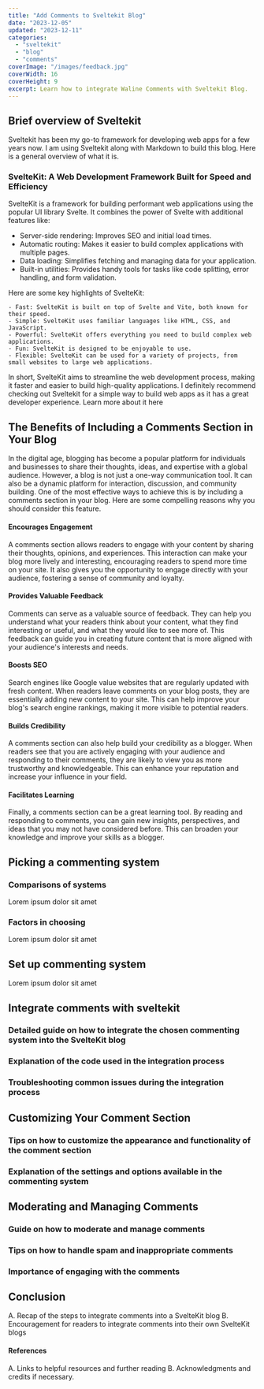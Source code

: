 ```yaml
---
title: "Add Comments to Sveltekit Blog"
date: "2023-12-05"
updated: "2023-12-11"
categories: 
  - "sveltekit"
  - "blog"
  - "comments"
coverImage: "/images/feedback.jpg"
coverWidth: 16
coverHeight: 9
excerpt: Learn how to integrate Waline Comments with Sveltekit Blog.
---
```


<script>
	import ExternalLink from '$lib/components/ExternalLink.svelte';

  // TODO: add tailwind
</script>


## Brief overview of Sveltekit

Sveltekit has been my go-to framework for developing web apps for a few years now. I am using Sveltekit along with Markdown to build this blog. Here is a general overview of what it is. 

### SvelteKit: A Web Development Framework Built for Speed and Efficiency
  
  SvelteKit is a framework for building performant web applications using the popular UI library Svelte. It combines the power of Svelte with additional features like:

  - Server-side rendering: Improves SEO and initial load times.
  - Automatic routing: Makes it easier to build complex applications with multiple pages.
  - Data loading: Simplifies fetching and managing data for your application.
  - Built-in utilities: Provides handy tools for tasks like code splitting, error handling, and form validation.

  Here are some key highlights of SvelteKit:

    - Fast: SvelteKit is built on top of Svelte and Vite, both known for their speed.
    - Simple: SvelteKit uses familiar languages like HTML, CSS, and JavaScript.
    - Powerful: SvelteKit offers everything you need to build complex web applications.
    - Fun: SvelteKit is designed to be enjoyable to use.
    - Flexible: SvelteKit can be used for a variety of projects, from small websites to large web applications.


In short, SvelteKit aims to streamline the web development process, making it faster and easier to build high-quality applications. I definitely recommend checking out Sveltekit for a simple way to build web apps as it has a great developer experience. Learn more about it <ExternalLink href="https://kit.svelte.dev/"  ariaLabel="Sveltekit Link">here</ExternalLink>



## The Benefits of Including a Comments Section in Your Blog

In the digital age, blogging has become a popular platform for individuals and businesses to share their thoughts, ideas, and expertise with a global audience. However, a blog is not just a one-way communication tool. It can also be a dynamic platform for interaction, discussion, and community building. One of the most effective ways to achieve this is by including a comments section in your blog. Here are some compelling reasons why you should consider this feature.

#### Encourages Engagement

A comments section allows readers to engage with your content by sharing their thoughts, opinions, and experiences. This interaction can make your blog more lively and interesting, encouraging readers to spend more time on your site. It also gives you the opportunity to engage directly with your audience, fostering a sense of community and loyalty.

#### Provides Valuable Feedback

Comments can serve as a valuable source of feedback. They can help you understand what your readers think about your content, what they find interesting or useful, and what they would like to see more of. This feedback can guide you in creating future content that is more aligned with your audience's interests and needs.

#### Boosts SEO

Search engines like Google value websites that are regularly updated with fresh content. When readers leave comments on your blog posts, they are essentially adding new content to your site. This can help improve your blog's search engine rankings, making it more visible to potential readers.

#### Builds Credibility

A comments section can also help build your credibility as a blogger. When readers see that you are actively engaging with your audience and responding to their comments, they are likely to view you as more trustworthy and knowledgeable. This can enhance your reputation and increase your influence in your field.

#### Facilitates Learning

Finally, a comments section can be a great learning tool. By reading and responding to comments, you can gain new insights, perspectives, and ideas that you may not have considered before. This can broaden your knowledge and improve your skills as a blogger.




## Picking a commenting system

### Comparisons of systems

Lorem ipsum dolor sit amet

### Factors in choosing

Lorem ipsum dolor sit amet

## Set up commenting system

Lorem ipsum dolor sit amet

## Integrate comments with sveltekit
### Detailed guide on how to integrate the chosen commenting system into the SvelteKit blog
### Explanation of the code used in the integration process
### Troubleshooting common issues during the integration process

## Customizing Your Comment Section
### Tips on how to customize the appearance and functionality of the comment section
### Explanation of the settings and options available in the commenting system

## Moderating and Managing Comments
### Guide on how to moderate and manage comments
### Tips on how to handle spam and inappropriate comments
### Importance of engaging with the comments

## Conclusion
A. Recap of the steps to integrate comments into a SvelteKit blog
B. Encouragement for readers to integrate comments into their own SvelteKit blogs

#### References
A. Links to helpful resources and further reading
B. Acknowledgments and credits if necessary.




